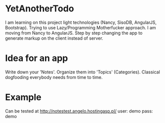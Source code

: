 YetAnotherTodo
==============

I am learning on this project light technologies (Nancy, SisoDB, AngularJS, Bootstrap). Trying to use Lazy/Programming Motherfucker approach. I am moving from Nancy to AngularJS. Step by step changing the app to generate markup on the client instead of server.

Idea for an app
==============
Write down your 'Notes'. Organize them into 'Topics' (Categories). Classical dogfooding everybody needs from time to time.

Example
==============

Can be tested at
http://notestest.angelo.hostingasp.pl/
user: demo
pass: demo
